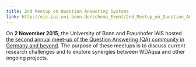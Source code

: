 ```yaml
---
title: 2nd Meetup on Question Answering Systems
link: http://eis.iai.uni-bonn.de/schema_Event/2nd_Meetup_on_Question_Answering_Systems.html
---
```

On **2 November 2015**, the University of Bonn and Fraunhofer IAIS hosted [the second annual meet-up of the Question Answering (QA) community in Germany and beyond](http://eis.iai.uni-bonn.de/schema_Event/2nd_Meetup_on_Question_Answering_Systems.html). The purpose of these meetups is to discuss current research challenges and to explore synergies between WDAqua and other ongoing projects.
